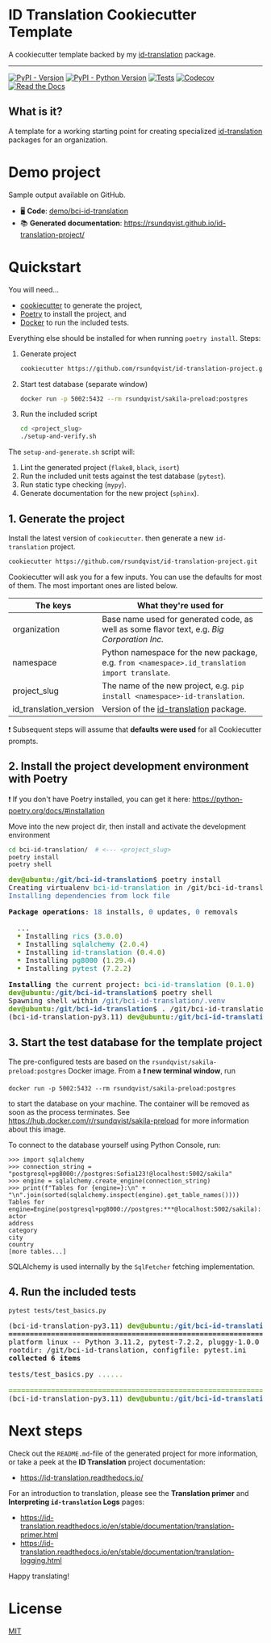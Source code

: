 # ID Translation Cookiecutter Template
A cookiecutter template backed by my [id-translation](https://github.com/rsundqvist/id-translation) package.

-----------------

[![PyPI - Version](https://img.shields.io/pypi/v/id-translation.svg)](https://pypi.python.org/pypi/id-translation)
[![PyPI - Python Version](https://img.shields.io/pypi/pyversions/id-translation.svg)](https://pypi.python.org/pypi/id-translation)
[![Tests](https://github.com/rsundqvist/id-translation/workflows/tests/badge.svg)](https://github.com/rsundqvist/id-translation/actions?workflow=tests)
[![Codecov](https://codecov.io/gh/rsundqvist/id-translation/branch/master/graph/badge.svg)](https://codecov.io/gh/rsundqvist/id-translation)
[![Read the Docs](https://readthedocs.org/projects/id-translation/badge/)](https://id-translation.readthedocs.io/)


## What is it?
A template for a working starting point for creating specialized [id-translation](https://pypi.org/project/id-translation/)
packages for an organization. 

# Demo project
Sample output available on GitHub.
* 🖥️ **Code**: [demo/bci-id-translation](demo/bci-id-translation)
* 📚 **Generated documentation**: https://rsundqvist.github.io/id-translation-project/

# Quickstart
You will need...
* [cookiecutter](https://pypi.org/project/cookiecutter/) to generate the project,
* [Poetry](https://python-poetry.org/docs/#installing-with-the-official-installer) to install the project, and
* [Docker](https://www.docker.com/products/docker-desktop/) to run the included tests.

Everything else should be installed for when running `poetry install`. Steps:
1. Generate project
   ```bash
   cookiecutter https://github.com/rsundqvist/id-translation-project.git
   ```
2. Start test database (separate window)
   ```bash
   docker run -p 5002:5432 --rm rsundqvist/sakila-preload:postgres
   ```
3. Run the included script
   ```bash
   cd <project_slug>
   ./setup-and-verify.sh
   ```

The `setup-and-generate.sh` script will:
1. Lint the generated project (`flake8`, `black`, `isort`)
2. Run the included unit tests against the test database (`pytest`).
3. Run static type checking (`mypy`).
4. Generate documentation for the new project (`sphinx`).

## 1. Generate the project

Install the latest version of `cookiecutter`. then generate a new `id-translation` project.
```bash
cookiecutter https://github.com/rsundqvist/id-translation-project.git
```
Cookiecutter will ask you for a few inputs. You can use the defaults for most of them. The most important ones are
listed below.

| The keys               | What they're used for                                                                          |
|------------------------|------------------------------------------------------------------------------------------------|
| organization           | Base name used for generated code, as well as some flavor text, e.g. _Big Corporation Inc._    |
| namespace              | Python namespace for the new package, e.g. `from <namespace>.id_translation import translate`. |
| project_slug           | The name of the new project, e.g. `pip install <namespace>-id-translation`.                    |
| id_translation_version | Version of the [id-translation](https://github.com/rsundqvist/id-translation) package.         |

❗ Subsequent steps will assume that **defaults were used** for all Cookiecutter prompts.

## 2. Install the project development environment with Poetry
❗ If you don't have Poetry installed, you can get it here: https://python-poetry.org/docs/#installation

Move into the new project dir, then install and activate the development environment
```bash
cd bci-id-translation/  # <--- <project_slug>
poetry install
poetry shell
```
<pre><span style="color: #4E9A06; "><b>dev@ubuntu</b></span>:<span style="color: #3465A4; "><b>/git/bci-id-translation</b></span>$ poetry install
Creating virtualenv <span style="color: #06989A; ">bci-id-translation</span> in /git/bci-id-translation/.venv
<span style="color: #3465A4; ">Installing dependencies from lock file</span>

<b>Package operations</b>: <span style="color: #3465A4; ">18</span> installs, <span style="color: #3465A4; ">0</span> updates, <span style="color: #3465A4; ">0</span> removals

  ...
  <span style="color: #4E9A06; "><b>•</b></span> Installing <span style="color: #06989A; ">rics</span> (<span style="color: #4E9A06; ">3.0.0</span>)
  <span style="color: #4E9A06; "><b>•</b></span> Installing <span style="color: #06989A; ">sqlalchemy</span> (<span style="color: #4E9A06; ">2.0.4</span>)
  <span style="color: #4E9A06; "><b>•</b></span> Installing <span style="color: #06989A; ">id-translation</span> (<span style="color: #4E9A06; ">0.4.0</span>)
  <span style="color: #4E9A06; "><b>•</b></span> Installing <span style="color: #06989A; ">pg8000</span> (<span style="color: #4E9A06; ">1.29.4</span>)
  <span style="color: #4E9A06; "><b>•</b></span> Installing <span style="color: #06989A; ">pytest</span> (<span style="color: #4E9A06; ">7.2.2</span>)

<b>Installing</b> the current project: <span style="color: #06989A; ">bci-id-translation</span> (<span style="color: #4E9A06; ">0.1.0</span>)
<span style="color: #4E9A06; "><b>dev@ubuntu</b></span>:<span style="color: #3465A4; "><b>/git/bci-id-translation</b></span>$ poetry shell
Spawning shell within <span style="color: #3465A4; ">/git/bci-id-translation/.venv</span>
<span style="color: #4E9A06; "><b>dev@ubuntu</b></span>:<span style="color: #3465A4; "><b>/git/bci-id-translation</b></span>$ . /git/bci-id-translation/.venv/bin/activate
(bci-id-translation-py3.11) <span style="color: #4E9A06; "><b>dev@ubuntu</b></span>:<span style="color: #3465A4; "><b>/git/bci-id-translation</b></span>$ 
</pre>

## 3. Start the test database for the template project
The pre-configured tests are based on the `rsundqvist/sakila-preload:postgres` Docker image. From a **❗ new terminal
window**, run
```
docker run -p 5002:5432 --rm rsundqvist/sakila-preload:postgres
```
to start the database on your machine. The container will be removed as soon as the process terminates. See
https://hub.docker.com/r/rsundqvist/sakila-preload for more information about this image.

To connect to the database yourself using Python Console, run:

```pycon
>>> import sqlalchemy
>>> connection_string = "postgresql+pg8000://postgres:Sofia123!@localhost:5002/sakila"
>>> engine = sqlalchemy.create_engine(connection_string)
>>> print(f"Tables for {engine=}:\n" + "\n".join(sorted(sqlalchemy.inspect(engine).get_table_names())))
Tables for engine=Engine(postgresql+pg8000://postgres:***@localhost:5002/sakila):
actor
address
category
city
country
[more tables...]
```
SQLAlchemy is used internally by the `SqlFetcher` fetching implementation.

## 4. Run the included tests
```bash
pytest tests/test_basics.py
```
<pre>(bci-id-translation-py3.11) <span style="color: #4E9A06; "><b>dev@ubuntu</b></span>:<span style="color: #3465A4; "><b>/git/bci-id-translation</b></span>$ pytest tests/test_basics.py 
<b>====================================================================== test session starts ======================================================================</b>
platform linux -- Python 3.11.2, pytest-7.2.2, pluggy-1.0.0
rootdir: /git/bci-id-translation, configfile: pytest.ini
<b>collected 6 items                                                                                                                                               </b>

tests/test_basics.py <span style="color: #4E9A06; ">......                                                                                                                               [100%]</span>

<span style="color: #4E9A06; ">======================================================================= </span><span style="color: #4E9A06; "><b>6 passed</b></span><span style="color: #4E9A06; "> in 2.98s =======================================================================</span>
(bci-id-translation-py3.11) <span style="color: #4E9A06; "><b>dev@ubuntu</b></span>:<span style="color: #3465A4; "><b>/git/bci-id-translation</b></span>$ 
</pre>

# Next steps
Check out the `README.md`-file of the generated project for more information, or take a peek at the **ID Translation**
project documentation:
* https://id-translation.readthedocs.io/

For an introduction to translation, please see the **Translation primer** and **Interpreting `id-translation` Logs**
pages:
* https://id-translation.readthedocs.io/en/stable/documentation/translation-primer.html
* https://id-translation.readthedocs.io/en/stable/documentation/translation-logging.html

Happy translating!

# License
[MIT](LICENSE.md)

